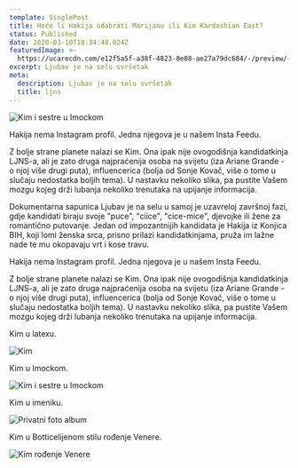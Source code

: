 ```yaml
---
template: SinglePost
title: Hoće li Hakija odabrati Marijanu ili Kim Kardashian East?
status: Published
date: 2020-03-10T18:34:48.024Z
featuredImage: >-
  https://ucarecdn.com/e12f5a5f-a38f-4823-8e08-ae27a79dc684/-/preview/-/enhance/100/
excerpt: Ljubav je na selu svršetak
meta:
  description: Ljubav je na selu svršetak
  title: ljns
---
```

![Kim i sestre u Imockom](https://ucarecdn.com/db392794-cad2-469b-a210-9968a7e6505f/ "Imocki - Kim i sestre")

Hakija nema Instagram profil. Jedna njegova je u našem Insta Feedu.

Z bolje strane planete nalazi se Kim. Ona ipak nije ovogodišnja kandidatkinja LJNS-a, ali je zato druga najpraćenija osoba na svijetu (iza Ariane Grande - o njoj više drugi puta), influencerica (bolja od Sonje Kovač, više o tome u slučaju nedostatka boljih tema). U nastavku nekoliko slika, pa pustite Vašem mozgu kojeg drži lubanja nekoliko trenutaka na upijanje informacija. 

Dokumentarna sapunica Ljubav je na selu u samoj je uzavreloj završnoj fazi, gdje kandidati biraju svoje "puce", "ciice", "cice-mice", djevojke ili žene za romantično putovanje. Jedan od impozantnijih kandidata je Hakija iz Konjica BIH, koji lomi ženska srca, prisno prilazi kandidatkinjama, pruža im lažne nade te mu okopavaju vrt i kose travu. 

Hakija nema Instagram profil. Jedna njegova je u našem Insta Feedu.

Z bolje strane planete nalazi se Kim. Ona ipak nije ovogodišnja kandidatkinja LJNS-a, ali je zato druga najpraćenija osoba na svijetu (iza Ariane Grande - o njoj više drugi puta), influencerica (bolja od Sonje Kovač, više o tome u slučaju nedostatka boljih tema). U nastavku nekoliko slika, pa pustite Vašem mozgu kojeg drži lubanja nekoliko trenutaka na upijanje informacija.

Kim u latexu.

![Kim](https://ucarecdn.com/ea363c1b-ffab-47a0-bd11-3d8c42b6eb8d/ "Kim")

Kim u Imockom.

![Kim i sestre u Imockom](https://ucarecdn.com/db392794-cad2-469b-a210-9968a7e6505f/ "Imocki - Kim i sestre")

Kim u imeniku.

![Privatni foto album](https://ucarecdn.com/7b96e1b3-cd06-4c82-876b-d44173943669/ "Privatni foto album")

Kim u Botticelijenom stilu rođenje Venere.

![Kim rođenje Venere](https://ucarecdn.com/16cd4a89-6a0b-4503-966b-dfc462a53387/ "Kim rođenje Venere")
